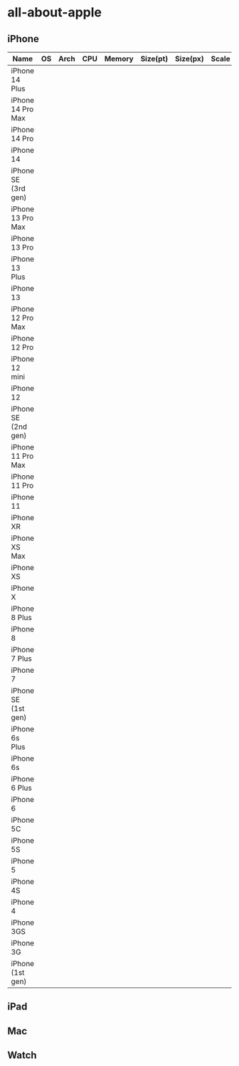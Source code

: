 # all-about-apple

## iPhone

|Name|OS|Arch|CPU|Memory|Size(pt)|Size(px)|Scale|Diagonal|Release|
|---|---|---|---|---|---|---|---|---|---|
|iPhone 14 Plus|||||||||2022-10-07|
|iPhone 14 Pro Max|||||||||2022-09-16|
|iPhone 14 Pro|||||||||2022-09-16|
|iPhone 14|||||||||2022-09-16|
|iPhone SE (3rd gen)|||||||||2022-03-08|
|iPhone 13 Pro Max|||||||||2021-09-14|
|iPhone 13 Pro|||||||||2021-09-14|
|iPhone 13 Plus|||||||||2021-09-14|
|iPhone 13|||||||||2021-09-14|
|iPhone 12 Pro Max|||||||||2020-10-13|
|iPhone 12 Pro|||||||||2020-10-13|
|iPhone 12 mini|||||||||2020-10-13|
|iPhone 12|||||||||2020-10-13|
|iPhone SE (2nd gen)|||||||||2020-04-24|
|iPhone 11 Pro Max|||||||||2019-09-20|
|iPhone 11 Pro|||||||||2019-09-20|
|iPhone 11|||||||||2019-09-20|
|iPhone XR|||||||||2018-10-26|
|iPhone XS Max|||||||||2018-09-21|
|iPhone XS|||||||||2018-09-21|
|iPhone X|||||||||2017-11-03|
|iPhone 8 Plus|||||||||2017-09-22|
|iPhone 8|||||||||2017-09-22|
|iPhone 7 Plus|||||||||2016-09-16|
|iPhone 7|||||||||2016-09-16|
|iPhone SE (1st gen)|||||||||2016-03-31|
|iPhone 6s Plus|||||||||2015-09-25|
|iPhone 6s|||||||||2015-09-25|
|iPhone 6 Plus|||||||||2014-09-19|
|iPhone 6|||||||||2014-09-19|
|iPhone 5C|||||||||2013-09-20|
|iPhone 5S|||||||||2013-09-20|
|iPhone 5|||||||||2012-09-21|
|iPhone 4S|||||||||2011-10-14|
|iPhone 4|||||||||2010-06-21|
|iPhone 3GS|||||||||2009-06-19|
|iPhone 3G|||||||||2008-07-11|
|iPhone (1st gen)|||||||||2007-06-29|

## iPad

## Mac

## Watch
